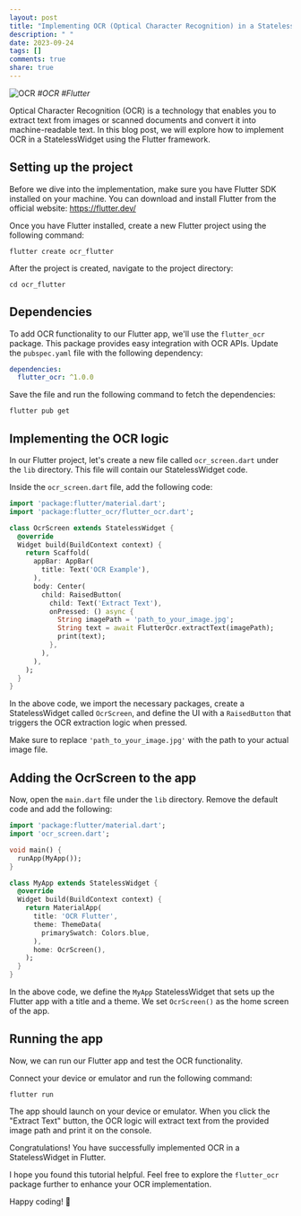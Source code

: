 ```yaml
---
layout: post
title: "Implementing OCR (Optical Character Recognition) in a StatelessWidget in Flutter"
description: " "
date: 2023-09-24
tags: []
comments: true
share: true
---
```


![OCR](ocr-image.jpg) *#OCR #Flutter*

Optical Character Recognition (OCR) is a technology that enables you to extract text from images or scanned documents and convert it into machine-readable text. In this blog post, we will explore how to implement OCR in a StatelessWidget using the Flutter framework.

## Setting up the project

Before we dive into the implementation, make sure you have Flutter SDK installed on your machine. You can download and install Flutter from the official website: https://flutter.dev/

Once you have Flutter installed, create a new Flutter project using the following command:

```shell
flutter create ocr_flutter
```

After the project is created, navigate to the project directory:

```shell
cd ocr_flutter
```

## Dependencies

To add OCR functionality to our Flutter app, we'll use the `flutter_ocr` package. This package provides easy integration with OCR APIs. Update the `pubspec.yaml` file with the following dependency:

```yaml
dependencies:
  flutter_ocr: ^1.0.0
```

Save the file and run the following command to fetch the dependencies:

```shell
flutter pub get
```

## Implementing the OCR logic

In our Flutter project, let's create a new file called `ocr_screen.dart` under the `lib` directory. This file will contain our StatelessWidget code.

Inside the `ocr_screen.dart` file, add the following code:

```dart
import 'package:flutter/material.dart';
import 'package:flutter_ocr/flutter_ocr.dart';

class OcrScreen extends StatelessWidget {
  @override
  Widget build(BuildContext context) {
    return Scaffold(
      appBar: AppBar(
        title: Text('OCR Example'),
      ),
      body: Center(
        child: RaisedButton(
          child: Text('Extract Text'),
          onPressed: () async {
            String imagePath = 'path_to_your_image.jpg';
            String text = await FlutterOcr.extractText(imagePath);
            print(text);
          },
        ),
      ),
    );
  }
}
```

In the above code, we import the necessary packages, create a StatelessWidget called `OcrScreen`, and define the UI with a `RaisedButton` that triggers the OCR extraction logic when pressed.

Make sure to replace `'path_to_your_image.jpg'` with the path to your actual image file. 

## Adding the OcrScreen to the app

Now, open the `main.dart` file under the `lib` directory. Remove the default code and add the following:

```dart
import 'package:flutter/material.dart';
import 'ocr_screen.dart';

void main() {
  runApp(MyApp());
}

class MyApp extends StatelessWidget {
  @override
  Widget build(BuildContext context) {
    return MaterialApp(
      title: 'OCR Flutter',
      theme: ThemeData(
        primarySwatch: Colors.blue,
      ),
      home: OcrScreen(),
    );
  }
}
```

In the above code, we define the `MyApp` StatelessWidget that sets up the Flutter app with a title and a theme. We set `OcrScreen()` as the home screen of the app.

## Running the app

Now, we can run our Flutter app and test the OCR functionality.

Connect your device or emulator and run the following command:

```shell
flutter run
```

The app should launch on your device or emulator. When you click the "Extract Text" button, the OCR logic will extract text from the provided image path and print it on the console.

Congratulations! You have successfully implemented OCR in a StatelessWidget in Flutter.

I hope you found this tutorial helpful. Feel free to explore the `flutter_ocr` package further to enhance your OCR implementation.

Happy coding! 🚀